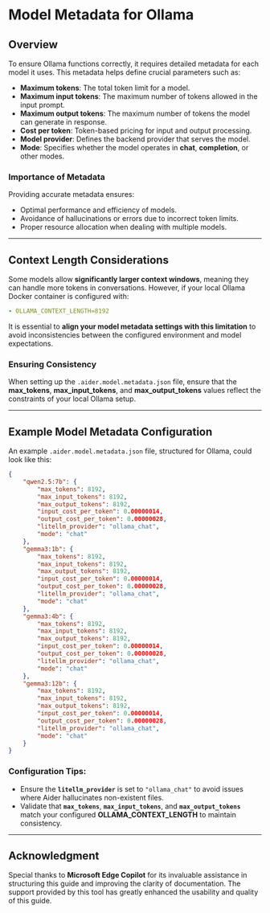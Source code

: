 # Model Metadata for Ollama

## Overview

To ensure Ollama functions correctly, it requires detailed metadata for each model it uses. This metadata helps define crucial parameters such as:
- **Maximum tokens**: The total token limit for a model.
- **Maximum input tokens**: The maximum number of tokens allowed in the input prompt.
- **Maximum output tokens**: The maximum number of tokens the model can generate in response.
- **Cost per token**: Token-based pricing for input and output processing.
- **Model provider**: Defines the backend provider that serves the model.
- **Mode**: Specifies whether the model operates in **chat**, **completion**, or other modes.

### Importance of Metadata
Providing accurate metadata ensures:
- Optimal performance and efficiency of models.
- Avoidance of hallucinations or errors due to incorrect token limits.
- Proper resource allocation when dealing with multiple models.

---

## **Context Length Considerations**

Some models allow **significantly larger context windows**, meaning they can handle more tokens in conversations. However, if your local Ollama Docker container is configured with:
```yaml
- OLLAMA_CONTEXT_LENGTH=8192
```
It is essential to **align your model metadata settings with this limitation** to avoid inconsistencies between the configured environment and model expectations.

### Ensuring Consistency
When setting up the `.aider.model.metadata.json` file, ensure that the **max_tokens**, **max_input_tokens**, and **max_output_tokens** values reflect the constraints of your local Ollama setup.

---

## Example Model Metadata Configuration

An example `.aider.model.metadata.json` file, structured for Ollama, could look like this:

```json
{
    "qwen2.5:7b": {
        "max_tokens": 8192,
        "max_input_tokens": 8192,
        "max_output_tokens": 8192,
        "input_cost_per_token": 0.00000014,
        "output_cost_per_token": 0.00000028,
        "litellm_provider": "ollama_chat",
        "mode": "chat"
    },
    "gemma3:1b": {
        "max_tokens": 8192,
        "max_input_tokens": 8192,
        "max_output_tokens": 8192,
        "input_cost_per_token": 0.00000014,
        "output_cost_per_token": 0.00000028,
        "litellm_provider": "ollama_chat",
        "mode": "chat"
    },
    "gemma3:4b": {
        "max_tokens": 8192,
        "max_input_tokens": 8192,
        "max_output_tokens": 8192,
        "input_cost_per_token": 0.00000014,
        "output_cost_per_token": 0.00000028,
        "litellm_provider": "ollama_chat",
        "mode": "chat"
    },
    "gemma3:12b": {
        "max_tokens": 8192,
        "max_input_tokens": 8192,
        "max_output_tokens": 8192,
        "input_cost_per_token": 0.00000014,
        "output_cost_per_token": 0.00000028,
        "litellm_provider": "ollama_chat",
        "mode": "chat"
    }
}
```

### Configuration Tips:
- Ensure the **`litellm_provider`** is set to `"ollama_chat"` to avoid issues where Aider hallucinates non-existent files.
- Validate that **`max_tokens`**, **`max_input_tokens`**, and **`max_output_tokens`** match your configured **OLLAMA_CONTEXT_LENGTH** to maintain consistency.

---

## Acknowledgment

Special thanks to **Microsoft Edge Copilot** for its invaluable assistance in structuring this guide and improving the clarity of documentation. The support provided by this tool has greatly enhanced the usability and quality of this guide.
